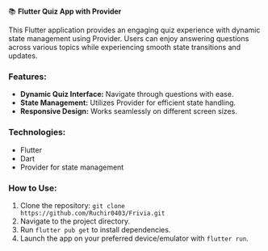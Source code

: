 📚 **Flutter Quiz App with Provider**

This Flutter application provides an engaging quiz experience with dynamic state management using Provider. Users can enjoy answering questions across various topics while experiencing smooth state transitions and updates.

### Features:
- **Dynamic Quiz Interface:** Navigate through questions with ease.
- **State Management:** Utilizes Provider for efficient state handling.
- **Responsive Design:** Works seamlessly on different screen sizes.

### Technologies:
- Flutter
- Dart
- Provider for state management

### How to Use:
1. Clone the repository: `git clone https://github.com/Ruchir0403/Frivia.git`
2. Navigate to the project directory.
3. Run `flutter pub get` to install dependencies.
4. Launch the app on your preferred device/emulator with `flutter run`.
